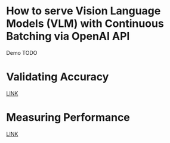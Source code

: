 # How to serve Vision Language Models (VLM) with Continuous Batching via OpenAI API

Demo TODO


# Validating Accuracy

[LINK](README-accuracy.md)


# Measuring Performance

[LINK](README-performance.md)
